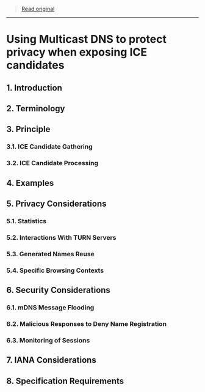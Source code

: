> [Read original](../md/draft-ietf-rtcweb-mdns-ice-candidates-02.md)

---

# Using Multicast DNS to protect privacy when exposing ICE candidates

## 1. Introduction

## 2. Terminology

## 3. Principle

### 3.1. ICE Candidate Gathering

### 3.2. ICE Candidate Processing

## 4. Examples

## 5. Privacy Considerations

### 5.1. Statistics

### 5.2. Interactions With TURN Servers

### 5.3. Generated Names Reuse

### 5.4. Specific Browsing Contexts

## 6. Security Considerations

### 6.1. mDNS Message Flooding

### 6.2. Malicious Responses to Deny Name Registration

### 6.3. Monitoring of Sessions

## 7. IANA Considerations

## 8. Specification Requirements